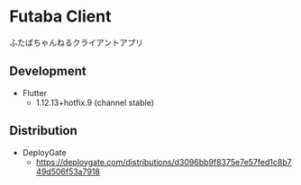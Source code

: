 # Futaba Client

ふたばちゃんねるクライアントアプリ

## Development

- Flutter
  - 1.12.13+hotfix.9 (channel stable)

## Distribution

- DeployGate
  - https://deploygate.com/distributions/d3096bb9f8375e7e57fed1c8b749d506f53a7918
